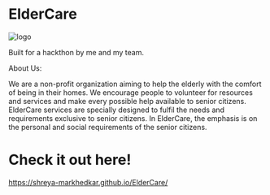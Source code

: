 # ElderCare
![logo](https://user-images.githubusercontent.com/81920073/118596893-9ae5e800-b7c9-11eb-82fa-2a80f7b95b65.png)

Built for a hackthon by me and my team.

About Us:

We are a non-profit organization aiming to help the elderly with the comfort of being in their homes. We encourage people to volunteer for resources and services and make every possible help available to senior citizens. 
ElderCare services are specially designed to fulfil the needs and requirements exclusive to senior citizens. 
In ElderCare, the emphasis is on the personal and social requirements of the senior citizens.

# Check it out here!
https://shreya-markhedkar.github.io/ElderCare/
